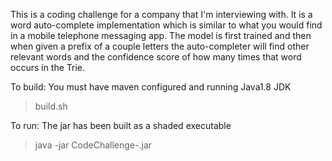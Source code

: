 This is a coding challenge for a company that I'm interviewing with.
It is a word auto-complete implementation which is similar to what you would find in a mobile
telephone messaging app.  The model is first trained and then when given a prefix of a couple letters the auto-completer will find other relevant words and the confidence score of how many 
times that word occurs in the Trie.

To build:   You must have maven configured and running Java1.8 JDK

> build.sh 

To run:   The jar has been built as a shaded executable

> java -jar CodeChallenge-<version>.jar